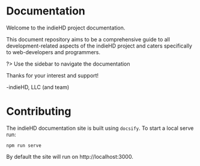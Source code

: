 # Documentation

Welcome to the indieHD project documentation.

This document repository aims to be a comprehensive guide to all development-related aspects of the indieHD project and caters specifically to web-developers and programmers. 

?> Use the sidebar to navigate the documentation

Thanks for your interest and support!

-indieHD, LLC (and team)

# Contributing

The indieHD documentation site is built using `docsify`. To start a local serve run:

```shell
npm run serve
```

By default the site will run on http://localhost:3000.
